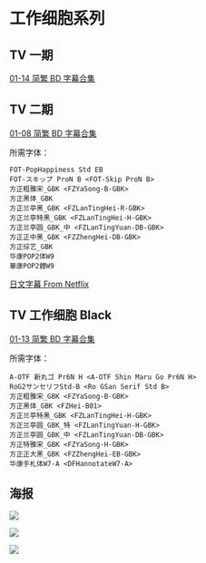 # 工作细胞系列

## TV 一期

[01-14 简繁 BD 字幕合集](https://github.com/Nekomoekissaten-SUB/Nekomoekissaten-poi-Subs/releases/download/pre/Hataraku_Saibou_S1_bd_zho.7z)


## TV 二期

[01-08 简繁 BD 字幕合集](https://github.com/Nekomoekissaten-SUB/Nekomoekissaten-MIR-Subs/releases/download/subtitle_pkg/Hataraku_Saibou_S2_bd_zho.7z)

所需字体：
```
FOT-PopHappiness Std EB
FOT-スキップ ProN B <FOT-Skip ProN B>
方正粗雅宋_GBK <FZYaSong-B-GBK>
方正黑体_GBK
方正兰亭黑_GBK <FZLanTingHei-R-GBK>
方正兰亭特黑_GBK <FZLanTingHei-H-GBK>
方正兰亭圆_GBK_中 <FZLanTingYuan-DB-GBK>
方正正中黑_GBK <FZZhengHei-DB-GBK>
方正综艺_GBK
华康POP2体W9
華康POP2體W9
```

[日文字幕 From Netflix](https://github.com/Nekomoekissaten-SUB/Nekomoekissaten-MIR-Subs/releases/download/subtitle_jpn/Hataraku_Saibou_S2_jpn_NFLX.7z)

## TV 工作细胞 Black

[01-13 简繁 BD 字幕合集](https://github.com/Nekomoekissaten-SUB/Nekomoekissaten-MIR-Subs/releases/download/subtitle_pkg/Hataraku_Saibou_Black_bd_zho.7z)

所需字体：
```
A-OTF 新丸ゴ Pr6N H <A-OTF Shin Maru Go Pr6N H>
RoG2サンセリフStd-B <Ro GSan Serif Std B>
方正粗雅宋_GBK <FZYaSong-B-GBK>
方正黑体_GBK <FZHei-B01>
方正兰亭特黑_GBK <FZLanTingHei-H-GBK>
方正兰亭圆_GBK_特 <FZLanTingYuan-H-GBK>
方正兰亭圆_GBK_中 <FZLanTingYuan-DB-GBK>
方正特雅宋_GBK <FZYaSong-H-GBK>
方正正大黑_GBK <FZZhengHei-EB-GBK>
华康手札体W7-A <DFHannotateW7-A>
```

## 海报

![](https://nekomoe.pages.dev/images/2018-07/hataraku-saibou.jpg)

![](https://nekomoe.pages.dev/images/2021-01/hataraku-saibou.jpg)

![](https://nekomoe.pages.dev/images/2021-01/hataraku-saibou_black.jpg)
